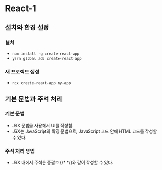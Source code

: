 # React-1

## 설치와 환경 설정
### 설치
- `npm install -g create-react-app`
- `yarn global add create-react-app`

### 새 프로젝트 생성
- `npx create-react-app my-app`

## 기본 문법과 주석 처리
### 기본 문법
- JSX 문법을 사용해서 UI를 작성함.
- JSX는 JavaScript의 확장 문법으로, JavaScript 코드 안에 HTML 코드를 작성할 수 있다.

### 주석 처리 방법
- JSX 내에서 주석은 중괄호 {/* */}와 같이 작성할 수 있다.